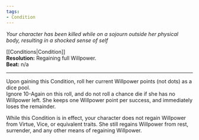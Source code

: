 ```yaml
---
tags:
- Condition
---
```


_Your character has been killed while on a sojourn outside her physical body, resulting in a shocked sense of self_

[[Conditions|Condition]]\
**Resolution:** Regaining full Willpower.\
**Beat:** n/a

---

Upon gaining this Condition, roll her current Willpower points (not dots) as a dice pool.\
Ignore 10-Again on this roll, and do not roll a chance die if she has no Willpower left. She keeps one Willpower point per success, and immediately loses the remainder.

While this Condition is in effect, your character does not regain Willpower from Virtue, Vice, or equivalent traits. She still regains Willpower from rest, surrender, and any other means of regaining Willpower.